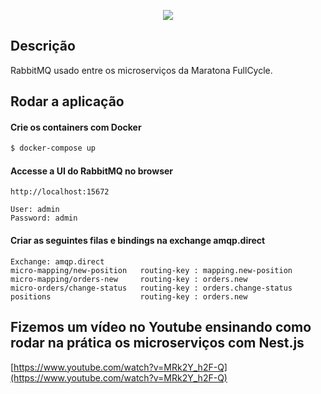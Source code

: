 <p align="center">
  <a href="http://nestjs.com/" target="blank"><img src="http://maratona.fullcycle.com.br/public/img/logo-maratona.png"/></a>
</p>

## Descrição

RabbitMQ usado entre os microserviços da Maratona FullCycle.

## Rodar a aplicação

#### Crie os containers com Docker

```bash
$ docker-compose up
```

#### Accesse a UI do RabbitMQ no browser

```
http://localhost:15672

User: admin
Password: admin
```

#### Criar as seguintes filas e bindings na exchange amqp.direct
```
Exchange: amqp.direct
micro-mapping/new-position   routing-key : mapping.new-position	
micro-mapping/orders-new     routing-key : orders.new
micro-orders/change-status   routing-key : orders.change-status
positions                    routing-key : orders.new
```

## Fizemos um vídeo no Youtube ensinando como rodar na prática os microserviços com Nest.js

[https://www.youtube.com/watch?v=MRk2Y_h2F-Q](https://www.youtube.com/watch?v=MRk2Y_h2F-Q)
